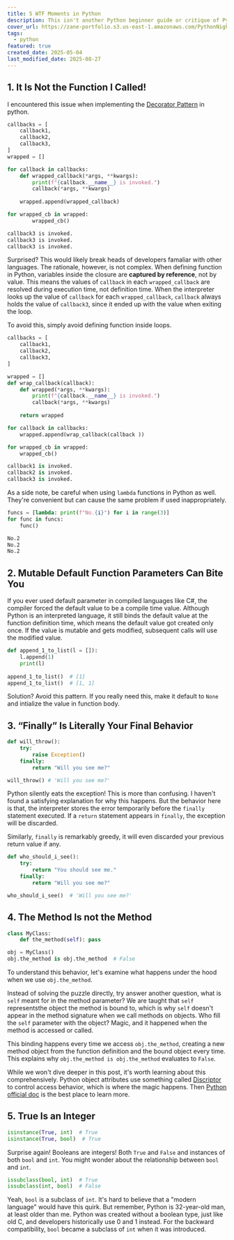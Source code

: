 ```yaml
---
title: 5 WTF Moments in Python
description: This isn't another Python beginner guide or critique of Python's performance issues. Instead, the blog walks through five surprising behaviors in Python that have bitten me in the past, knowing these might save you hours of debugging.
cover_url: https://zane-portfolio.s3.us-east-1.amazonaws.com/PythonNightmareCover.png
tags:
  - python
featured: true
created_date: 2025-05-04
last_modified_date: 2025-08-27
---
```


## 1. It Is Not the Function I Called!

I encountered this issue when implementing the [Decorator Pattern](blog/by/developer/decorator_design_pattern.md) in python.

```python
callbacks = [
	callback1,
	callback2,
	callback3,
]
wrapped = []

for callback in callbacks:
	def wrapped_callback(*args, **kwargs):
		print(f"{callback.__name__} is invoked.")
		callback(*args, **kwargs)
        
	wrapped.append(wrapped_callback)

for wrapped_cb in wrapped:
		wrapped_cb()
```

```bash
callback3 is invoked.
callback3 is invoked.
callback3 is invoked.
```

Surprised? This would likely break heads of developers famaliar with other languages. The rationale, however, is not complex. When defining function in Python, variables inside the closure are **captured by reference**, not by value. This means the values of `callback` in each `wrapped_callback` are resolved during execution time, not definition time. When the interpreter looks up the value of `callback` for each `wrapped_callback`, `callback` always holds the value of `callback3`, since it ended up with the value when exiting the loop.

To avoid this, simply avoid defining function inside loops.

```python
callbacks = [
	callback1,
	callback2,
	callback3,
]

wrapped = []
def wrap_callback(callback):
	def wrapped(*args, **kwargs):
		print(f"{callback.__name__} is invoked.")
		callback(*args, **kwargs)
		
	return wrapped

for callback in callbacks:
    wrapped.append(wrap_callback(callback ))

for wrapped_cb in wrapped:
	wrapped_cb()
```

```python
callback1 is invoked.
callback2 is invoked.
callback3 is invoked.
```

As a side note, be careful when using `lambda` functions in Python as well. They're convenient but can cause the same problem if used inappropriately.

```python
funcs = [lambda: print(f"No.{i}") for i in range(3)]
for func in funcs:
	func()
```

```bash
No.2
No.2
No.2
```

## 2. Mutable Default Function Parameters Can Bite You

If you ever used default parameter in compiled languages like C#, the compiler forced the default value to be a compile time value. Although Python is an interpreted language, it still binds the default value at the function definition time, which means the default value got created only once. If the value is mutable and gets modified, subsequent calls will use the modified value.

```python
def append_1_to_list(l = []):
	l.append(1)
	print(l)
		
append_1_to_list()  # [1]
append_1_to_list()  # [1, 1]
```

Solution? Avoid this pattern. If you really need this, make it default to `None` and intialize the value in function body.

## 3. “Finally” Is Literally Your Final Behavior

```python
def will_throw():
	try:
		raise Exception()
	finally:
		return "Will you see me?"

will_throw() # 'Will you see me?'
```

Python silently eats the exception! This is more than confusing. I haven't found a satisfying explanation for why this happens. But the behavior here is that, the interpreter stores the error temporarily before the `finally` statement executed. If a `return` statement appears in `finally`, the exception will be discarded.

Similarly, `finally` is remarkably greedy, it will even discarded your previous return value if any.

```python
def who_should_i_see():
	try:
		return "You should see me."
	finally:
		return "Will you see me?"

who_should_i_see()  # 'Will you see me?'
```

## 4. The Method Is not the Method

```python
class MyClass:
	def the_method(self): pass

obj = MyClass()
obj.the_method is obj.the_method  # False
```

To understand this behavior, let's examine what happens under the hood when we use `obj.the_method`.

Instead of solving the puzzle directly, try answer another question, what is `self` meant for in the method parameter? We are taught that `self` representsthe object the method is bound to, which is why `self` doesn't appear in the method signature when we call methods on objects. Who fill the `self` parameter with the object? Magic, and it happened when the method is accessed or called.

This binding happens every time we access `obj.the_method`, creating a new method object from the function definition and the bound object every time. This explains why `obj.the_method is obj.the_method` evaluates to `False`.

While we won't dive deeper in this post, it's worth learning about this comprehensively. Python object attributes use something called [Discriptor](https://docs.python.org/3/howto/descriptor.html#pure-python-equivalents) to control access behavior, which is where the magic happens. Then [Python official doc](https://docs.python.org/3/howto/descriptor.html#pure-python-equivalents) is the best place to learn more.

## 5. True Is an Integer

```python
isinstance(True, int)  # True
isinstance(True, bool)  # True
```

Surprise again! Booleans are integers! Both `True` and `False` and instances of both `bool` and `int`. You might wonder about the relationship between `bool` and `int`.

```python
issubclass(bool, int)  # True
issubclass(int, bool)  # False
```

Yeah, `bool` is a subclass of `int`. It's hard to believe that a "modern language" would have this quirk. But remember, Python is 32-year-old man, at least older than me. Python was created without a boolean type, just like old C, and developers historically use 0 and 1 instead. For the backward compatibility, `bool` became a subclass of `int` when it was introduced.